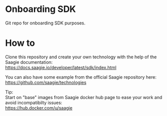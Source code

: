# Onboarding SDK
Git repo for onboarding SDK purposes.

# How to
Clone this repository and create your own technology with the help of the Saagie documentation:  
https://docs.saagie.io/developer/latest/sdk/index.html

You can also have some example from the official Saagie repository here:  
https://github.com/saagie/technologies

Tip:  
Start on "base" images from Saagie docker hub page to ease your work and avoid incompatibilty issues:  
https://hub.docker.com/u/saagie